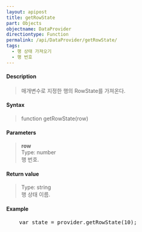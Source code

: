 ```yaml
---
layout: apipost
title: getRowState
part: Objects
objectname: DataProvider
directiontype: Function
permalink: /api/DataProvider/getRowState/
tags:
  - 행 상태 가져오기
  - 행 번호
---
```



#### Description

> 매개변수로 지정한 행의 RowState를 가져온다.

#### Syntax

> function getRowState(row)

#### Parameters

> **row**  
> Type: number  
> 행 번호.  

#### Return value

> Type: string  
> 행 상태 이름.  

#### Example

<pre class="prettyprint">
    var state = provider.getRowState(10);
</pre>


